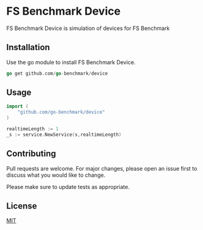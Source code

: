 
# FS Benchmark Device

FS Benchmark Device is simulation of devices for FS Benchmark

## Installation

Use the go module to install FS Benchmark Device.

```go
go get github.com/go-benchmark/device
```

## Usage

```go
import (
    "github.com/go-benchmark/device"
)

realtimeLength := 1
_s := service.NewService(s,realtimeLength)

```

## Contributing
Pull requests are welcome. For major changes, please open an issue first to discuss what you would like to change.

Please make sure to update tests as appropriate.

## License
[MIT](https://choosealicense.com/licenses/mit/)